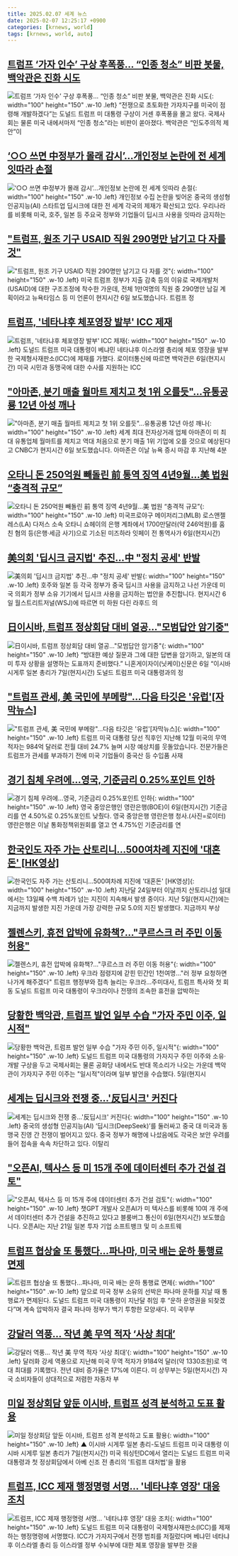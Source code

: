 ```yaml
---
title: 2025.02.07 세계 뉴스
date: 2025-02-07 12:25:17 +0900
categories: [krnews, world]
tags: [krnews, world, auto]
---
```

## [트럼프 ‘가자 인수’ 구상 후폭풍… “인종 청소” 비판 봇물, 백악관은 진화 시도](https://n.news.naver.com/mnews/article/469/0000847614)

![트럼프 ‘가자 인수’ 구상 후폭풍… “인종 청소” 비판 봇물, 백악관은 진화 시도](https://mimgnews.pstatic.net/image/origin/469/2025/02/06/847614.jpg?type=nf220_150){: width="100" height="150" .w-10 .left}
“전쟁으로 초토화한 가자지구를 미국이 점령해 개발하겠다”는 도널드 트럼프 미 대통령 구상이 거센 후폭풍을 몰고 왔다. 국제사회는 물론 미국 내에서마저 “인종 청소”라는 비판이 쏟아졌다. 백악관은 “인도주의적 제안”이

## [‘○○ 쓰면 中정부가 몰래 감시’…개인정보 논란에 전 세계 잇따라 손절](https://n.news.naver.com/mnews/article/081/0003516212)

![‘○○ 쓰면 中정부가 몰래 감시’…개인정보 논란에 전 세계 잇따라 손절](https://mimgnews.pstatic.net/image/origin/081/2025/02/07/3516212.jpg?type=nf220_150){: width="100" height="150" .w-10 .left}
개인정보 수집 논란을 빚어온 중국의 생성형 인공지능(AI) 스타트업 딥시크에 대한 전 세계 각국의 제재가 확산되고 있다. 우리나라를 비롯해 미국, 호주, 일본 등 주요국 정부와 기업들이 딥시크 사용을 잇따라 금지하는

## ["트럼프, 원조 기구 USAID 직원 290명만 남기고 다 자를 것"](https://n.news.naver.com/mnews/article/374/0000424215)

!["트럼프, 원조 기구 USAID 직원 290명만 남기고 다 자를 것"](https://mimgnews.pstatic.net/image/origin/374/2025/02/07/424215.jpg?type=nf220_150){: width="100" height="150" .w-10 .left}
미국 트럼프 정부가 지출 감축 등의 이유로 국제개발처(USAID)에 대한 구조조정에 착수한 가운데, 전체 1만여명의 직원 중 290명만 남길 계획이라고 뉴욕타임스 등 미 언론이 현지시간 6일 보도했습니다. 트럼프 정

## [트럼프, '네타냐후 체포영장 발부' ICC 제재](https://n.news.naver.com/mnews/article/119/0002920939)

![트럼프, '네타냐후 체포영장 발부' ICC 제재](https://mimgnews.pstatic.net/image/origin/119/2025/02/07/2920939.jpg?type=nf220_150){: width="100" height="150" .w-10 .left}
도널드 트럼프 미국 대통령이 베냐민 네타냐후 이스라엘 총리에 체포 영장을 발부한 국제형사재판소(ICC)에 제재를 가했다. 로이터통신에 따르면 백악관은 6일(현지시간) 미국 시민과 동맹국에 대한 수사를 지원하는 ICC

## ["아마존, 분기 매출 월마트 제치고 첫 1위 오를듯"…유통공룡 12년 아성 깨나](https://n.news.naver.com/mnews/article/374/0000424181)

!["아마존, 분기 매출 월마트 제치고 첫 1위 오를듯"…유통공룡 12년 아성 깨나](https://mimgnews.pstatic.net/image/origin/374/2025/02/07/424181.jpg?type=nf220_150){: width="100" height="150" .w-10 .left}
세계 최대 전자상거래 업체 아마존이 미 최대 유통업체 월마트를 제치고 역대 처음으로 분기 매출 1위 기업에 오를 것으로 예상된다고 CNBC가 현지시간 6일 보도했습니다. 아마존은 이날 뉴욕 증시 마감 후 지난해 4분

## [오타니 돈 250억원 빼돌린 前 통역 징역 4년9월…美 법원 “충격적 규모”](https://n.news.naver.com/mnews/article/022/0004008846)

![오타니 돈 250억원 빼돌린 前 통역 징역 4년9월…美 법원 “충격적 규모”](https://mimgnews.pstatic.net/image/origin/022/2025/02/07/4008846.jpg?type=nf220_150){: width="100" height="150" .w-10 .left}
미국프로야구 메이저리그(MLB) 로스앤젤레스(LA) 다저스 소속 오타니 쇼헤이의 은행 계좌에서 1700만달러(약 246억원)를 훔친 혐의 등(은행·세금 사기)으로 기소된 미즈하라 잇페이 전 통역사가 6일(현지시간)

## [美의회 '딥시크 금지법' 추진…中 "정치 공세' 반발](https://n.news.naver.com/mnews/article/374/0000424180)

![美의회 '딥시크 금지법' 추진…中 "정치 공세' 반발](https://mimgnews.pstatic.net/image/origin/374/2025/02/07/424180.jpg?type=nf220_150){: width="100" height="150" .w-10 .left}
호주와 일본 등 각국 정부가 중국 딥시크 사용을 금지하고 나선 가운데 미국 의회가 정부 소유 기기에서 딥시크 사용을 금지하는 법안을 추진합니다. 현지시간 6일 월스트리트저널(WSJ)에 따르면 미 하원 다린 라후드 의

## [日이시바, 트럼프 정상회담 대비 열공…"모범답안 암기중"](https://n.news.naver.com/mnews/article/018/0005937924)

![日이시바, 트럼프 정상회담 대비 열공…"모범답안 암기중"](https://mimgnews.pstatic.net/image/origin/018/2025/02/06/5937924.jpg?type=nf220_150){: width="100" height="150" .w-10 .left}
“방대한 예상 질문과 그에 대한 답변을 암기하고, 일본의 대미 투자 상황을 설명하는 도표까지 준비했다.” 니혼게이자이(닛케이)신문은 6일 “이시바 시게루 일본 총리가 7일(현지시간) 도널드 트럼프 미국 대통령과의 정

## ["트럼프 관세, 美 국민에 부메랑"...다음 타깃은 '유럽'[자막뉴스]](https://n.news.naver.com/mnews/article/052/0002149767)

!["트럼프 관세, 美 국민에 부메랑"...다음 타깃은 '유럽'[자막뉴스]](https://mimgnews.pstatic.net/image/origin/052/2025/02/06/2149767.jpg?type=nf220_150){: width="100" height="150" .w-10 .left}
트럼프 미국 대통령 당선 직후인 지난해 12월 미국의 무역 적자는 984억 달러로 전월 대비 24.7% 늘며 시장 예상치를 웃돌았습니다. 전문가들은 트럼프가 관세를 부과하기 전에 미국 기업들이 중국산 등 수입품 사재

## [경기 침체 우려에…영국, 기준금리 0.25%포인트 인하](https://n.news.naver.com/mnews/article/018/0005938336)

![경기 침체 우려에…영국, 기준금리 0.25%포인트 인하](https://mimgnews.pstatic.net/image/origin/018/2025/02/07/5938336.jpg?type=nf220_150){: width="100" height="150" .w-10 .left}
영국 중앙은행인 영란은행(BOE)이 6일(현지시간) 기준금리를 연 4.50%로 0.25%포인트 낮췄다. 영국 중앙은행 영란은행 청사.(사진=로이터) 영란은행은 이날 통화정책위원회를 열고 연 4.75%인 기준금리를 연

## [한국인도 자주 가는 산토리니…500여차례 지진에 '대혼돈' [HK영상]](https://n.news.naver.com/mnews/article/015/0005090504)

![한국인도 자주 가는 산토리니…500여차례 지진에 '대혼돈' [HK영상]](https://mimgnews.pstatic.net/image/origin/015/2025/02/06/5090504.jpg?type=nf220_150){: width="100" height="150" .w-10 .left}
지난달 24일부터 이날까지 산토리니섬 일대에서는 13일째 수백 차례가 넘는 지진이 지속해서 발생 중이다. 지난 5일(현지시간)에는 지금까지 발생한 지진 가운데 가장 강력한 규모 5.0의 지진 발생했다. 지금까지 부상

## [젤렌스키, 휴전 압박에 유화책?…"쿠르스크 러 주민 이동 허용"](https://n.news.naver.com/mnews/article/001/0015197740)

![젤렌스키, 휴전 압박에 유화책?…"쿠르스크 러 주민 이동 허용"](https://mimgnews.pstatic.net/image/origin/001/2025/02/07/15197740.jpg?type=nf220_150){: width="100" height="150" .w-10 .left}
우크라 점령지에 갇힌 민간인 1천여명…"러 정부 요청하면 나가게 해주겠다" 트럼프 행정부와 접촉 늘리는 우크라…주미대사, 트럼프 특사와 첫 회동 도널드 트럼프 미국 대통령이 우크라이나 전쟁의 조속한 휴전을 압박하는

## [당황한 백악관, 트럼프 발언 일부 수습 "가자 주민 이주, 일시적"](https://n.news.naver.com/mnews/article/008/0005149541)

![당황한 백악관, 트럼프 발언 일부 수습 "가자 주민 이주, 일시적"](https://mimgnews.pstatic.net/image/origin/008/2025/02/06/5149541.jpg?type=nf220_150){: width="100" height="150" .w-10 .left}
도널드 트럼프 미국 대통령의 가자지구 주민 이주와 소유·개발 구상을 두고 국제사회는 물론 공화당 내에서도 반대 목소리가 나오는 가운데 백악관이 가자지구 주민 이주는 "일시적"이라며 일부 발언을 수습했다. 5일(현지시

## [세계는 딥시크와 전쟁 중…'反딥시크' 커진다](https://n.news.naver.com/mnews/article/277/0005543145)

![세계는 딥시크와 전쟁 중…'反딥시크' 커진다](https://mimgnews.pstatic.net/image/origin/277/2025/02/07/5543145.jpg?type=nf220_150){: width="100" height="150" .w-10 .left}
중국의 생성형 인공지능(AI) ‘딥시크(DeepSeek)’를 둘러싸고 중국 대 미국과 동맹국 진영 간 전쟁이 벌어지고 있다. 중국 정부가 해명에 나섰음에도 각국은 보안 우려를 들어 접속을 속속 차단하고 있다. 이탈리

## ["오픈AI, 텍사스 등 미 15개 주에 데이터센터 추가 건설 검토"](https://n.news.naver.com/mnews/article/055/0001229516)

!["오픈AI, 텍사스 등 미 15개 주에 데이터센터 추가 건설 검토"](https://mimgnews.pstatic.net/image/origin/055/2025/02/07/1229516.jpg?type=nf220_150){: width="100" height="150" .w-10 .left}
챗GPT 개발사 오픈AI가 미 텍사스를 비롯해 10여 개 주에서 데이터센터 추가 건설을 추진하고 있다고 블룸버그 통신이 6일(현지시간) 보도했습니다. 오픈AI는 지난 21일 일본 투자 기업 소프트뱅크 및 미 소프트웨

## [트럼프 협상술 또 통했다…파나마, 미국 배는 운하 통행료 면제](https://n.news.naver.com/mnews/article/025/0003419208)

![트럼프 협상술 또 통했다…파나마, 미국 배는 운하 통행료 면제](https://mimgnews.pstatic.net/image/origin/025/2025/02/07/3419208.jpg?type=nf220_150){: width="100" height="150" .w-10 .left}
앞으로 미국 정부 소유의 선박은 파나마 운하를 지날 때 통행료가 면제된다. 도널드 트럼프 미국 대통령이 지난달 취임 후 “운하 운영권을 되찾겠다”며 계속 압박하자 결국 파나마 정부가 백기 투항한 모양새다. 미 국무부

## [강달러 역풍… 작년 美 무역 적자 ‘사상 최대’](https://n.news.naver.com/mnews/article/081/0003516101)

![강달러 역풍… 작년 美 무역 적자 ‘사상 최대’](https://mimgnews.pstatic.net/image/origin/081/2025/02/07/3516101.jpg?type=nf220_150){: width="100" height="150" .w-10 .left}
달러화 강세 역풍으로 지난해 미국 무역 적자가 9184억 달러(약 1330조원)로 역대 최대를 기록했다. 전년 대비 증가율은 17%에 이른다. 미 상무부는 5일(현지시간) 자국 소비자들이 상대적으로 저렴한 자동차 부

## [미일 정상회담 앞둔 이시바, 트럼프 성격 분석하고 도표 활용](https://n.news.naver.com/mnews/article/055/0001229618)

![미일 정상회담 앞둔 이시바, 트럼프 성격 분석하고 도표 활용](https://mimgnews.pstatic.net/image/origin/055/2025/02/07/1229618.jpg?type=nf220_150){: width="100" height="150" .w-10 .left}
▲ 이시바 시게루 일본 총리-도널드 트럼프 미국 대통령 이시바 시게루 일본 총리가 7일(현지시간) 미국 워싱턴DC에서 열리는 도널드 트럼프 미국 대통령과 첫 정상회담에서 아베 신조 전 총리의 '트럼프 대처법'을 활용

## [트럼프, ICC 제재 행정명령 서명… '네타냐후 영장' 대응 조치](https://n.news.naver.com/mnews/article/469/0000847716)

![트럼프, ICC 제재 행정명령 서명… '네타냐후 영장' 대응 조치](https://mimgnews.pstatic.net/image/origin/469/2025/02/07/847716.jpg?type=nf220_150){: width="100" height="150" .w-10 .left}
도널드 트럼프 미국 대통령이 국제형사재판소(ICC)를 제재하는 행정명령에 서명했다. ICC가 가자지구에서 전쟁 범죄를 저질렀다며 베냐민 네타냐후 이스라엘 총리 등 이스라엘 정부 수뇌부에 대한 체포 영장을 발부한 것을

